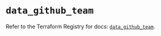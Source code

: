 # `data_github_team`

Refer to the Terraform Registry for docs: [`data_github_team`](https://registry.terraform.io/providers/integrations/github/6.0.0/docs/data-sources/team).
